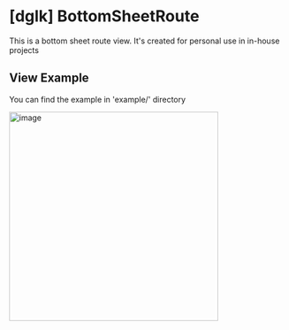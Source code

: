 # [dglk] BottomSheetRoute
This is a bottom sheet route view. It's created for personal use in in-house projects

## View Example
You can find the example in 'example/' directory

<img width="378" alt="image" src="https://github.com/Diaglyonok/dglk-bottom-sheet-route/assets/18545029/2558eed7-28ed-4cd7-8ee1-9d1bd31fa174">
